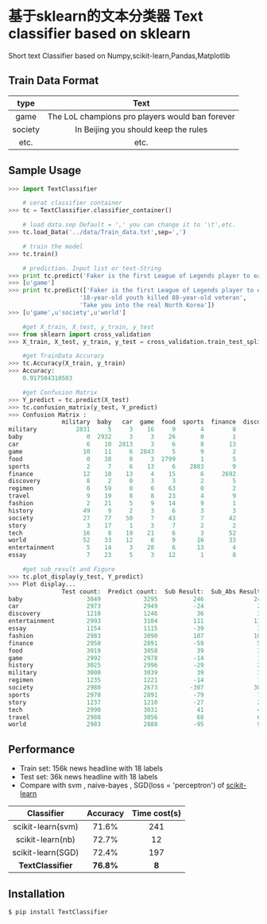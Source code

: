 基于sklearn的文本分类器 Text classifier based on sklearn
=======================================================
Short text Classifier based on Numpy,scikit-learn,Pandas,Matplotlib

Train Data Format
----------------------
|   **type**  |                     **Text**                        |
|:-----------:|:---------------------------------------------------:|
|     game    |   The LoL champions pro players would ban forever   |
|     society |   In Beijing you should keep the rules              |
|     etc.    |   etc.                                              |

Sample Usage
----------------------
```python
>>> import TextClassifier

    # cerat classifier container
>>> tc = TextClassifier.classifier_container()

    # load data.sep Default = ',' you can change it to '\t',etc.
>>> tc.load_Data('../data/Train_data.txt',sep=',')

    # train the model
>>> tc.train()

    # prediction. Input list or text-String
>>> print tc.predict('Faker is the first League of Legends player to earn over $1 million in prize money')
>>> [u'game']
>>> print tc.predict(['Faker is the first League of Legends player to earn over $1 million in prize money',
                    '18-year-old youth killed 88-year-old veteran',
                    'Take you into the real North Korea'])
>>> [u'game',u'society',u'world']

    #get X_train, X_test, y_train, y_test
>>> from sklearn import cross_validation
>>> X_train, X_test, y_train, y_test = cross_validation.train_test_split(original_data['Text'], original_data['Categorization'], test_size=0.3, random_state=0)

    #get TrainData Accuracy
>>> tc.Accuracy(X_train, y_train)
>>> Accuracy:
    0.917504310503
```

```python
    #get Confusion Matrix
>>> Y_predict = tc.predict(X_test)
>>> tc.confusion_matrix(y_test, Y_predict)
>>> Confusion Matrix :
               military  baby   car  game  food  sports  finance  discovery  regimen  travel  fashion  history  society  story  tech  world  entertainment  essay
military           2831     5     3    16     9       4        8         10        0      15        8       24        9      3     6     42              6      1
baby                  0  2932     3     3    26       0        1          0       10       7       10        3       16      4     3      7             20      4
car                   6    10  2813     3     6       8       13          3        1      13       10        3       39      1    11      5             24      4
game                 10    11     6  2843     5       9        2          4        1      11       13        3        8      4    25      3             31      3
food                  0    38     0     3  2799       1        5          1       67      34       16        7        9      3     4      8             14     10
sports                2     7     6    13     6    2803        9          0        1      13       24        5       10      1     5     19             42      4
finance              12    10    13     4    15       6     2692          1        2      21        5        3       18      2    79     47             12      8
discovery             8     2     0     3     3       2        5       1155        1       5        1        1        1      0    13      9              0      1
regimen               0    59     0     0    63       0        2          0     1093       0        3        3        4      2     0      1              5      0
travel                9    19     8     8    23       4        9          8        0    2741       19       20       19      7    13     55             14     12
fashion               2    21     5     9    14       9        1          5       13      18     2772        5        7      1     6     11             77      7
history              49     9     2     3     6       3        3          6        4      28        3     2813       12     20     2     35             21      6
society              27    77    50     7    43       7       42          5       16      78       27       13     2414     29    36     36             58     15
story                 3    17     1     3     7       2        2          2        2       7        5       12       19   1120     4      6             14     11
tech                 16     8    19    21     6       3       52         13        3       6        5        4       14      0  2787      9             17      7
world                52    33    12     8     9      16       33         24        2      35       27       37       50      8    20   2583             30      4
entertainment         5    14     3    28     6      13        4          3        1       9      120       29       17      3    12     10           2708      8
essay                 7    23     5     3    12       1        8          6        4      15       22       11        7      2     5      2             11   1010
```

```python
    #get sub_result and Figure
>>> tc.plot_display(y_test, Y_predict)
>>> Plot display...
               Test count:  Predict count:  Sub Result:  Sub_Abs Result:
baby                  3049            3295          246              246
car                   2973            2949          -24               24
discovery             1210            1246           36               36
entertainment         2993            3104          111              111
essay                 1154            1115          -39               39
fashion               2983            3090          107              107
finance               2950            2891          -59               59
food                  3019            3058           39               39
game                  2992            2978          -14               14
history               3025            2996          -29               29
military              3000            3039           39               39
regimen               1235            1221          -14               14
society               2980            2673         -307              307
sports                2970            2891          -79               79
story                 1237            1210          -27               27
tech                  2990            3031           41               41
travel                2988            3056           68               68
world                 2983            2888          -95               95
```

Performance
----------------------
- Train set: 156k news headline with 18 labels
- Test set: 36k news headline with 18 labels
- Compare with svm , naive-bayes , SGD(loss = 'perceptron') of [scikit-learn](https://github.com/scikit-learn/scikit-learn)

|         Classifier       | Accuracy  |  Time cost(s)  |
|:------------------------:|:---------:|:--------------:|
|     scikit-learn(svm)    |   71.6%   |     241        |
|     scikit-learn(nb)     |   72.7%   |     12         |
|     scikit-learn(SGD)    |   72.4%   |     197        |
|     **TextClassifier**   | **76.8%** |     **8**      |

Installation
----------------------
    $ pip install TextClassifier
